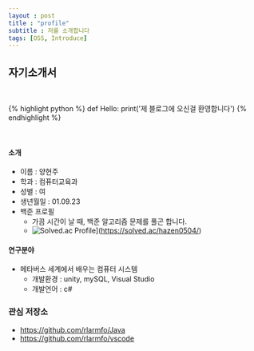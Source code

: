 ```yaml
---
layout : post
title : "profile"
subtitle : 저를 소개합니다
tags: [OSS, Introduce]
---
```

## 자기소개서

<br>

{% highlight python %}
def Hello:
    print('제 블로그에 오신걸 환영합니다')
{% endhighlight %}

<br>

#### 소개
- 이름 : 양현주
- 학과 : 컴퓨터교육과
- 성별 : 여
- 생년월일 : 01.09.23
- 백준 프로필
    - 가끔 시간이 날 때, 백준 알고리즘 문제를 풀곤 합니다.
    - ![Solved.ac Profile](http://mazassumnida.wth/api/v2/generate_badge?boj=hazen0504)](https://solved.ac/hazen0504/)

#### 연구분야
- 메타버스 세계에서 배우는 컴퓨터 시스템
  - 개발환경 : unity, mySQL, Visual Studio
  - 개발언어 : c#


### 관심 저장소
- https://github.com/rlarmfo/Java
- https://github.com/rlarmfo/vscode
